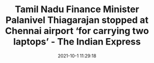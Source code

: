 ---
"title": "Tamil Nadu Finance Minister Palanivel Thiagarajan stopped at Chennai airport ‘for carrying two laptops’ - The Indian Express"
"date": "2021-10-1 11:29:18"
"feed_name": "GOOGLENEWSINDUSTRIAL"
"feed_website": "https://news.google.com/search?q=industrial%2Bincident&hl=en-US&gl=US&ceid=US:en"
"feed_rss": "https://news.google.com/rss/search?q=industrial%2Bincident&hl=en-US&gl=US&ceid=US:en"
"link": "https://indianexpress.com/article/cities/chennai/tamil-nadu-finance-minister-stopped-at-chennai-airport-for-carrying-two-laptops-7545594/"
"source": "{'href': 'https://indianexpress.com', 'title': 'The Indian Express'}"
"file": "_posts/2021-1-1-b6a52e35b6d6c08edadbada616a59678138dd89e.md"
"accident": "0"
"drilling": "0"
"dead": "0"
"injured": "0"
"arrested": "0"
"where": "unknown site"
"causes": "unknown"
"place": "unknown place"
---
